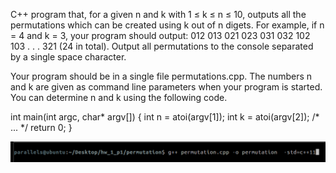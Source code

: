 

C++ program that, for a given n and k with 1 ≤ k ≤ n ≤ 10, outputs all the permutations
which can be created using k out of n digets. For example, if n = 4 and k = 3, your program should
output: 012 013 021 023 031 032 102 103 . . . 321 (24 in total). Output all permutations to the
console separated by a single space character.

Your program should be in a single file permutations.cpp. The numbers n and k are given as command
line parameters when your program is started. You can determine n and k using the following code.


int main(int argc, char* argv[]) {
int n = atoi(argv[1]);
int k = atoi(argv[2]);
/* ... */
return 0;
}

![alt text](https://github.com/pfdinc/permutation_allpossibilities/blob/master/Screen%20Shot%202017-10-22%20at%2010.34.05%20AM.png )
